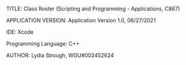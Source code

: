 TITLE: Class Roster (Scripting and Programming - Applications, C867) 

APPLICATION VERSION: Application Version 1.0, 06/27/2021

IDE: Xcode

Programming Language: C++

AUTHOR: Lydia Strough, WGU#002452624
